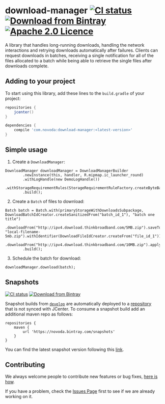 # download-manager [![CI status](https://ci.novoda.com/buildStatus/icon?job=download-manager)](https://ci.novoda.com/job/download-manager/lastBuild/console) [![Download from Bintray](https://api.bintray.com/packages/novoda/maven/download-manager/images/download.svg)](https://bintray.com/novoda/maven/download-manager/_latestVersion)[![Apache 2.0 Licence](https://img.shields.io/github/license/novoda/download-manager.svg)](https://github.com/novoda/download-manager/blob/master/LICENSE)

A library that handles long-running downloads, handling the network interactions and retrying downloads automatically after failures. Clients can request
downloads in batches, receiving a single notification for all of the files allocated to a batch while being able to retrieve the single files after downloads complete.

## Adding to your project

To start using this library, add these lines to the `build.gradle` of your project:

```groovy
repositories {
    jcenter()
}

dependencies {
    compile 'com.novoda:download-manager:<latest-version>'
}
```

## Simple usage

1. Create a `DownloadManager`:

```
DownloadManager downloadManager = DownloadManagerBuilder
        .newInstance(this, handler, R.mipmap.ic_launcher_round)
        .withLogHandle(new DemoLogHandle())
        .withStorageRequirementRules(StorageRequirementRuleFactory.createByteBasedRule(TWO_HUNDRED_MB_IN_BYTES))
        .build();
```

2. Create a `Batch` of files to download:

```
Batch batch = Batch.with(primaryStorageWithDownloadsSubpackage, DownloadBatchIdCreator.createSanitizedFrom("batch_id_1"), "batch one title")
        .downloadFrom("http://ipv4.download.thinkbroadband.com/5MB.zip").saveTo("foo/bar", "local-filename-5mb.zip").withIdentifier(DownloadFileIdCreator.createFrom("file_id_1")).apply()
        .downloadFrom("http://ipv4.download.thinkbroadband.com/10MB.zip").apply()
        .build();
```   

3. Schedule the batch for download:

```
downloadManager.download(batch);
```

## Snapshots

[![CI status](https://ci.novoda.com/buildStatus/icon?job=download-manager-snapshot)](https://ci.novoda.com/job/download-manager-snapshot/lastBuild/console) [![Download from Bintray](https://api.bintray.com/packages/novoda/snapshots/download-manager/images/download.svg)](https://bintray.com/novoda/snapshots/download-manager/_latestVersion)

Snapshot builds from [`develop`](https://github.com/novoda/download-manager/compare/release...develop) are automatically deployed to a [repository](https://bintray.com/novoda/snapshots/download-manager/_latestVersion) that is not synced with JCenter.
To consume a snapshot build add an additional maven repo as follows:
```
repositories {
    maven {
        url 'https://novoda.bintray.com/snapshots'
    }
}
```

You can find the latest snapshot version following this [link](https://bintray.com/novoda/snapshots/download-manager/_latestVersion).

## Contributing

We always welcome people to contribute new features or bug fixes, [here is how](https://github.com/novoda/novoda/blob/master/CONTRIBUTING.md).

If you have a problem, check the [Issues Page](https://github.com/novoda/download-manager/issues) first to see if we are already working on it.
